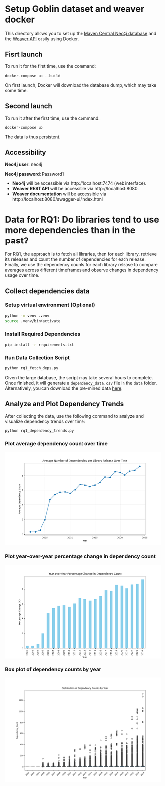 # Setup Goblin dataset and weaver docker

This directory allows you to set up the [Maven Central Neo4j database](https://zenodo.org/records/11104819) and the [Weaver API](https://github.com/Goblin-Ecosystem/goblinWeaver) easily using Docker.

## Fisrt launch
To run it for the first time, use the command:
```
docker-compose up --build
```

On first launch, Docker will download the database dump, which may take some time.

## Second launch
To run it after the first time, use the command:
```
docker-compose up
```

The data is thus persistent.

## Accessibility

**Neo4j user**: neo4j

**Neo4j password**: Password1

- **Neo4j** will be accessible via http://localhost:7474 (web interface).
- **Weaver REST API** will be accessible via http://localhost:8080.
- **Weaver documentation** will be accessible via http://localhost:8080/swagger-ui/index.html


# Data for RQ1: Do libraries tend to use more dependencies than in the past?

For RQ1, the approach is to fetch all libraries, then for each library, retrieve its releases and count the number of dependencies for each release. Finally, we use the dependency counts for each library release to compare averages across different timeframes and observe changes in dependency usage over time.



## Collect dependencies data

### Setup virtual environment (Optional)

```bash
python -m venv .venv
source .venv/bin/activate
```


### Install Required Dependencies

```bash
pip install -r requirements.txt 
```

### Run Data Collection Script

```bash
python rq1_fetch_deps.py
```

Given the large database, the script may take several hours to complete. Once finished, it will generate a `dependency_data.csv` file in the `data` folder. Alternatively, you can download the pre-mined data [here](https://mega.nz/file/dIJADCzT#VOdYTl3_RDrQ9XgW-u4A8RAaPUsd6yCbx9uJKbi7idU).


## Analyze and Plot Dependency Trends

After collecting the data, use the following command to analyze and visualize dependency trends over time:

```bash
python rq1_dependency_trends.py 
```


### Plot average dependency count over time

![Plot average dependency count over time](rq1_figure1.png)

### Plot year-over-year percentage change in dependency count

![Plot year-over-year percentage change in dependency count](rq1_figure2.png)

### Box plot of dependency counts by year

![Box plot of dependency counts by year](rq1_figure3.png)